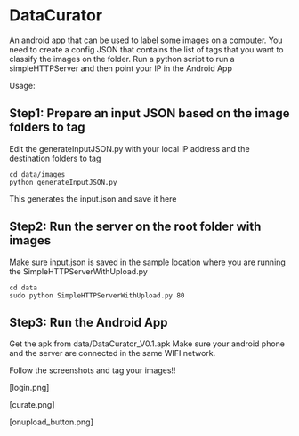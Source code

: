 # DataCurator
An android app that can be used to label some images on a computer. You need to create a config JSON that contains the list of tags that you want to classify the images on the folder. Run a python script to run a simpleHTTPServer and then point your IP in the Android App


Usage:

## Step1: Prepare an input JSON based on the image folders to tag ##

Edit the generateInputJSON.py with your local IP address and the destination folders to tag
```
cd data/images
python generateInputJSON.py 
```
This generates the input.json and save it here


## Step2: Run the server on the root folder with images ##
Make sure input.json is saved in the sample location where you are running the SimpleHTTPServerWithUpload.py
```
cd data
sudo python SimpleHTTPServerWithUpload.py 80
```

## Step3: Run the Android App ##

Get the apk from data/DataCurator_V0.1.apk
Make sure your android phone and the server are connected in the same WIFI network. 

Follow the screenshots and tag your images!!

[login.png]

[curate.png]

[onupload_button.png]